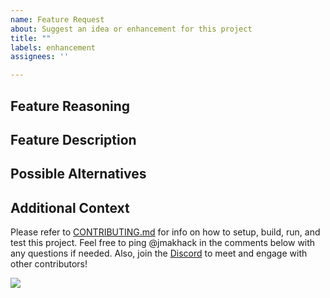 ```yaml
---
name: Feature Request
about: Suggest an idea or enhancement for this project
title: ""
labels: enhancement
assignees: ''

---
```


## Feature Reasoning
<!---
Reasons why this new feature is desired.
For example: I don't like how _____ and would like the plugin to ____ instead.
Another example: The plugin currently has ____ which could be enhanced by including _____.
-->

## Feature Description
<!---
A clear and concise description of the desired enhancement.
-->

## Possible Alternatives
<!---
A clear and concise description of any alternative solutions.
-->

## Additional Context
<!---
Add any other context or screenshots about the feature request here.
Info such as mockups and/or diagrams can be useful here.
-->

Please refer to [CONTRIBUTING.md](https://github.com/jmakhack/hydrate-reminder/blob/master/CONTRIBUTING.md) for info on how to setup, build, run, and test this project. Feel free to ping @jmakhack in the comments below with any questions if needed. Also, join the [Discord](https://discord.gg/RTgxfFW9mS) to meet and engage with other contributors!

[<img src="https://img.shields.io/discord/1023562225790767175?color=%20%237289DA&label=discord&logo=discord&logoColor=%20%237289DA&style=for-the-badge" />](https://discord.gg/RTgxfFW9mS)
